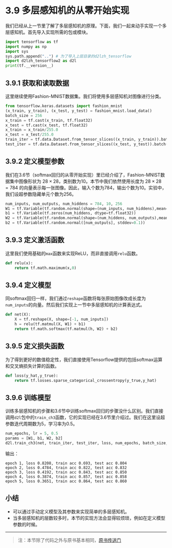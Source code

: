 # 3.9 多层感知机的从零开始实现

我们已经从上一节里了解了多层感知机的原理。下面，我们一起来动手实现一个多层感知机。首先导入实现所需的包或模块。

``` python
import tensorflow as tf
import numpy as np
import sys
sys.path.append("..") # 为了导入上层目录的d2lzh_tensorflow
import d2lzh_tensorflow2 as d2l
print(tf.__version__)
```

## 3.9.1 获取和读取数据

这里继续使用Fashion-MNIST数据集。我们将使用多层感知机对图像进行分类。

``` python
from tensorflow.keras.datasets import fashion_mnist
(x_train, y_train), (x_test, y_test) = fashion_mnist.load_data()
batch_size = 256
x_train = tf.cast(x_train, tf.float32)
x_test = tf.cast(x_test, tf.float32)
x_train = x_train/255.0
x_test = x_test/255.0
train_iter = tf.data.Dataset.from_tensor_slices((x_train, y_train)).batch(batch_size)
test_iter = tf.data.Dataset.from_tensor_slices((x_test, y_test)).batch(batch_size)
```

## 3.9.2 定义模型参数

我们在3.6节（softmax回归的从零开始实现）里已经介绍了，Fashion-MNIST数据集中图像形状为 $28 \times 28$，类别数为10。本节中我们依然使用长度为 $28 \times 28 = 784$ 的向量表示每一张图像。因此，输入个数为784，输出个数为10。实验中，我们设超参数隐藏单元个数为256。

``` python
num_inputs, num_outputs, num_hiddens = 784, 10, 256
W1 = tf.Variable(tf.random.normal(shape=(num_inputs, num_hiddens),mean=0, stddev=0.01, dtype=tf.float32))
b1 = tf.Variable(tf.zeros(num_hiddens, dtype=tf.float32))
W2 = tf.Variable(tf.random.normal(shape=(num_hiddens, num_outputs),mean=0, stddev=0.01, dtype=tf.float32))
b2 = tf.Variable(tf.random.normal([num_outputs], stddev=0.1))
```

## 3.9.3 定义激活函数

这里我们使用基础的`max`函数来实现ReLU，而非直接调用`relu`函数。

``` python
def relu(x):
    return tf.math.maximum(x,0)
```

## 3.9.4 定义模型

同softmax回归一样，我们通过`reshape`函数将每张原始图像改成长度为`num_inputs`的向量。然后我们实现上一节中多层感知机的计算表达式。

``` python
def net(X):
    X = tf.reshape(X, shape=[-1, num_inputs])
    h = relu(tf.matmul(X, W1) + b1)
    return tf.math.softmax(tf.matmul(h, W2) + b2)
```

## 3.9.5 定义损失函数

为了得到更好的数值稳定性，我们直接使用Tensorflow提供的包括softmax运算和交叉熵损失计算的函数。

``` python
def loss(y_hat,y_true):
    return tf.losses.sparse_categorical_crossentropy(y_true,y_hat)
```

## 3.9.6 训练模型

训练多层感知机的步骤和3.6节中训练softmax回归的步骤没什么区别。我们直接调用`d2l`包中的`train_ch3`函数，它的实现已经在3.6节里介绍过。我们在这里设超参数迭代周期数为5，学习率为0.5。
``` python
num_epochs, lr = 5, 0.5
params = [W1, b1, W2, b2]
d2l.train_ch3(net, train_iter, test_iter, loss, num_epochs, batch_size, params, lr)
```
输出：
```
epoch 1, loss 0.8208, train acc 0.693, test acc 0.804
epoch 2, loss 0.4784, train acc 0.822, test acc 0.832
epoch 3, loss 0.4192, train acc 0.843, test acc 0.850
epoch 4, loss 0.3874, train acc 0.857, test acc 0.858
epoch 5, loss 0.3651, train acc 0.864, test acc 0.860
```

## 小结

* 可以通过手动定义模型及其参数来实现简单的多层感知机。
* 当多层感知机的层数较多时，本节的实现方法会显得较烦琐，例如在定义模型参数的时候。

-----------
> 注：本节除了代码之外与原书基本相同，[原书传送门](https://zh.d2l.ai/chapter_deep-learning-basics/mlp-scratch.html)

